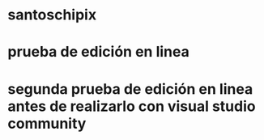 # santoschipix
# prueba de edición en linea
# segunda prueba de edición en linea antes de realizarlo con visual studio community
